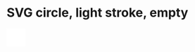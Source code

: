# SVG circle, light stroke, empty

![circle, light stroke, empty](../svg/svg_circle_light_stroke_empty.svg)

